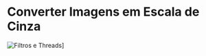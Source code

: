 # Converter Imagens em Escala de Cinza

![Filtros e Threads](https://github.com/allanfs1/Java-Threads-Fotos/foto01.png)]
